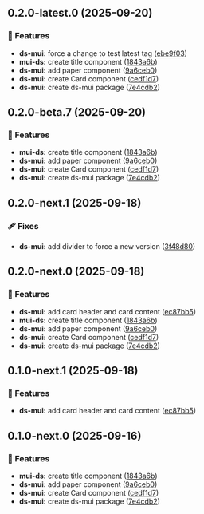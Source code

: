 ## 0.2.0-latest.0 (2025-09-20)

### 🚀 Features

- **ds-mui:** force a change to test latest tag ([ebe9f03](https://github.com/luispmoraisc/siul.core/commit/ebe9f03))
- **mui-ds:** create title component ([1843a6b](https://github.com/luispmoraisc/siul.core/commit/1843a6b))
- **ds-mui:** add paper component ([9a6ceb0](https://github.com/luispmoraisc/siul.core/commit/9a6ceb0))
- **ds-mui:** create Card component ([cedf1d7](https://github.com/luispmoraisc/siul.core/commit/cedf1d7))
- **ds-mui:** create ds-mui package ([7e4cdb2](https://github.com/luispmoraisc/siul.core/commit/7e4cdb2))

## 0.2.0-beta.7 (2025-09-20)

### 🚀 Features

- **mui-ds:** create title component ([1843a6b](https://github.com/luispmoraisc/siul.core/commit/1843a6b))
- **ds-mui:** add paper component ([9a6ceb0](https://github.com/luispmoraisc/siul.core/commit/9a6ceb0))
- **ds-mui:** create Card component ([cedf1d7](https://github.com/luispmoraisc/siul.core/commit/cedf1d7))
- **ds-mui:** create ds-mui package ([7e4cdb2](https://github.com/luispmoraisc/siul.core/commit/7e4cdb2))

## 0.2.0-next.1 (2025-09-18)

### 🩹 Fixes

- **ds-mui:** add divider to force a new version ([3f48d80](https://github.com/luispmoraisc/siul.core/commit/3f48d80))

## 0.2.0-next.0 (2025-09-18)

### 🚀 Features

- **ds-mui:** add card header and card content ([ec87bb5](https://github.com/luispmoraisc/siul.core/commit/ec87bb5))
- **mui-ds:** create title component ([1843a6b](https://github.com/luispmoraisc/siul.core/commit/1843a6b))
- **ds-mui:** add paper component ([9a6ceb0](https://github.com/luispmoraisc/siul.core/commit/9a6ceb0))
- **ds-mui:** create Card component ([cedf1d7](https://github.com/luispmoraisc/siul.core/commit/cedf1d7))
- **ds-mui:** create ds-mui package ([7e4cdb2](https://github.com/luispmoraisc/siul.core/commit/7e4cdb2))

## 0.1.0-next.1 (2025-09-18)

### 🚀 Features

- **ds-mui:** add card header and card content ([ec87bb5](https://github.com/luispmoraisc/siul.core/commit/ec87bb5))

## 0.1.0-next.0 (2025-09-16)

### 🚀 Features

- **mui-ds:** create title component ([1843a6b](https://github.com/luispmoraisc/siul.core/commit/1843a6b))
- **ds-mui:** add paper component ([9a6ceb0](https://github.com/luispmoraisc/siul.core/commit/9a6ceb0))
- **ds-mui:** create Card component ([cedf1d7](https://github.com/luispmoraisc/siul.core/commit/cedf1d7))
- **ds-mui:** create ds-mui package ([7e4cdb2](https://github.com/luispmoraisc/siul.core/commit/7e4cdb2))
